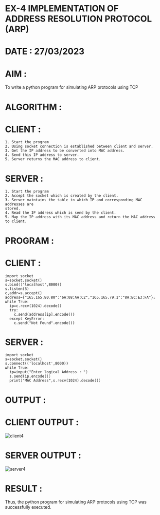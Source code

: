 # EX-4 IMPLEMENTATION OF ADDRESS RESOLUTION PROTOCOL (ARP)

# DATE : 27/03/2023

# AIM :
To write a python program for simulating ARP protocols using TCP

# ALGORITHM :
  # CLIENT :
  ```
  1. Start the program
  2. Using socket connection is established between client and server.
  3. Get the IP address to be converted into MAC address.
  4. Send this IP address to server.
  5. Server returns the MAC address to client.
  ```
  
  # SERVER :
  ```
  1. Start the program
  2. Accept the socket which is created by the client.
  3. Server maintains the table in which IP and corresponding MAC addresses are
  stored.
  4. Read the IP address which is send by the client.
  5. Map the IP address with its MAC address and return the MAC address to client.
  ```

# PROGRAM :
  # CLIENT :
  ```
  import socket
  s=socket.socket()
  s.bind(('localhost',8000))
  s.listen(5)
  c,addr=s.accept()
  address={"165.165.80.80":"6A:08:AA:C2","165.165.79.1":"8A:BC:E3:FA"};
  while True:
    ip=c.recv(1024).decode()
    try:
      c.send(address[ip].encode())
    except KeyError:
      c.send("Not Found".encode()) 
  ```
  
  # SERVER :
  ```
  import socket
  s=socket.socket()
  s.connect(('localhost',8000))
  while True:
    ip=input("Enter logical Address : ")
    s.send(ip.encode())
    print("MAC Address",s.recv(1024).decode())
  ```

# OUTPUT :
# CLIENT OUTPUT :
![client4](https://github.com/JeyaKrishnaSJ/EX-4/assets/118707091/a8e3e435-502b-4a91-a135-32ffe186e772)


# SERVER OUTPUT : 
![server4](https://github.com/JeyaKrishnaSJ/EX-4/assets/118707091/3e203d28-af6f-4af9-95e8-00617af7e39c)

# RESULT :
Thus, the python program for simulating ARP protocols using TCP was successfully
executed.





